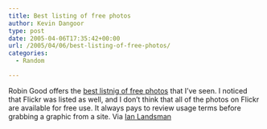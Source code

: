 ```yaml
---
title: Best listing of free photos
author: Kevin Dangoor
type: post
date: 2005-04-06T17:35:42+00:00
url: /2005/04/06/best-listing-of-free-photos/
categories:
  - Random

---
```

Robin Good offers the [best listnig of free photos][1] that I&#8217;ve seen. I noticed that Flickr was listed as well, and I don&#8217;t think that all of the photos on Flickr are available for free use. It always pays to review usage terms before grabbing a graphic from a site. Via [Ian Landsman][2]

 [1]: http://www.masternewmedia.org/news/2005/04/01/where_to_find_great_free.htm "Where To Find Great Free Photographs And Visuals For Your Own Online Articles - Robin Good's Latest News"
 [2]: http://www.userscape.com/blog/2005/04/06/royalty-free-images/